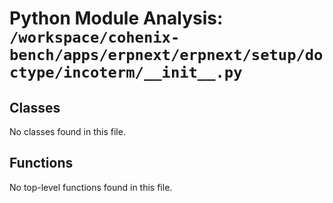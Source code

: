 # Python Module Analysis: `/workspace/cohenix-bench/apps/erpnext/erpnext/setup/doctype/incoterm/__init__.py`

## Classes

No classes found in this file.


## Functions

No top-level functions found in this file.
